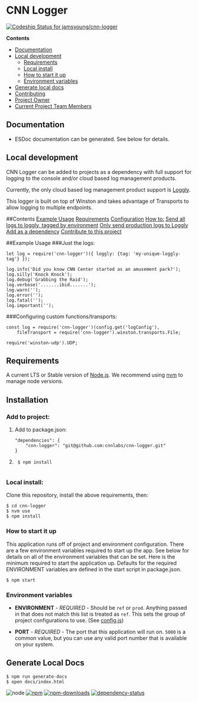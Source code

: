 # CNN Logger

[ ![Codeship Status for jamsyoung/cnn-logger](https://codeship.com/projects/d62d3a00-a5c6-0133-99a9-1eb0603110e7/status?branch=master)](https://codeship.com/projects/129713)

**Contents**

- [Documentation](#documentation)
- [Local development](#local-development)
  - [Requirements](#requirements)
  - [Local install](#local-install)
  - [How to start it up](#how-to-start-it-up)
  - [Environment variables](#environment-variables)
- [Generate local docs](#generate-local-docs)
- [Contributing](#contributing)
- [Project Owner](#project-owner)
- [Current Project Team Members](#current-project-team-members)



## Documentation

- ESDoc documentation can be generated.  See below for details.


## Local development
CNN Logger can be added to projects as a dependency with full support for logging to the console and/or cloud based log management products.

Currently, the only cloud based log management product support is [Loggly](https://www.loggly.com/).

This logger is built on top of Winston and takes advantage of Transports to allow logging to multiple endpoints.

##Contents
[Example Usage]()
[Requirements]()
[Configuration]()
[How to:]()
	[Send all logs to loggly, tagged by environment]()
	[Only send production logs to Loggly]()
	[Add as a dependency]()
	[Contribute to this project]()

##Example Usage
###Just the logs:
```
let log = require('cnn-logger')({ loggly: {tag: 'my-unique-loggly-tag'} });

log.info('Did you know CNN Center started as an amusement park?');
log.silly('Knock Knock');
log.debug('Grabbing the Raid');
log.verbose('.......ibid.......');
log.warn('');
log.error('');
log.fatal('');
log.important('');
```

###Configuring custom functions/transports:
```
const log = require('cnn-logger')(config.get('logConfig'),
	fileTransport = require('cnn-logger').winston.transports.File;

require('winston-udp').UDP;

```


## Requirements

A current LTS or Stable version of [Node.js](https://nodejs.org).  We recommend
using [nvm](https://github.com/creationix/nvm#readme) to manage node versions.

## Installation
### Add to project:

1. Add to package.json:
	```
	"dependencies": {
		"cnn-logger": "git@github.com:cnnlabs/cnn-logger.git"
	}
	```

2. ```
	$ npm install


	```


### Local install:

Clone this repository, install the above requirements, then:

```shell
$ cd cnn-logger
$ nvm use
$ npm install
```


### How to start it up

This application runs off of project and environment configuration.  There are
a few environment variables required to start up the app.  See below for details
on all of the environment variables that can be set.  Here is the minimum
required to start the application up.  Defaults for the required ENVIRONMENT
variables are defined in the start script in package.json.

```shell
$ npm start
```


### Environment variables

- **ENVIRONMENT** - _REQUIRED_ - Should be `ref` or `prod`.  Anything
  passed in that does not match this list is treated as `ref`.  This sets the
  group of project configurations to use. (See [config.js](./config.js))

- **PORT** - _REQUIRED_ - The port that this application will run on.  `5000` is
  a common value, but you can use any valid port number that is available on
  your system.


## Generate Local Docs

```shell
$ npm run generate-docs
$ open docs/index.html
```


![node](https://img.shields.io/node/v/cnn-logger.svg?style=flat-square)
[![npm](https://img.shields.io/npm/v/cnn-logger.svg?style=flat-square)](https://www.npmjs.com/package/cnn-logger)
[![npm-downloads](https://img.shields.io/npm/dm/cnn-logger.svg?style=flat-square)](https://www.npmjs.com/package/cnn-logger)
[![dependency-status](https://gemnasium.com/cnnlabs/cnn-logger.svg)](https://gemnasium.com/cnnlabs/cnn-logger)



[nvm]: https://github.com/creationix/nvm
